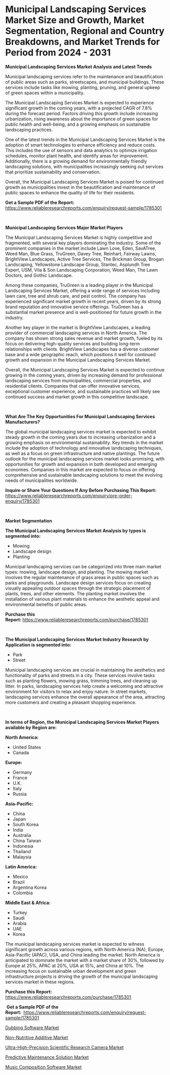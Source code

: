 <p><h1>Municipal Landscaping Services Market Size and Growth, Market Segmentation, Regional and Country Breakdowns, and Market Trends for Period from 2024 -  2031</h1></p><p><strong>Municipal Landscaping Services Market Analysis and Latest Trends</strong></p>
<p><p>Municipal landscaping services refer to the maintenance and beautification of public areas such as parks, streetscapes, and municipal buildings. These services include tasks like mowing, planting, pruning, and general upkeep of green spaces within a municipality.</p><p>The Municipal Landscaping Services Market is expected to experience significant growth in the coming years, with a projected CAGR of 7.8% during the forecast period. Factors driving this growth include increasing urbanization, rising awareness about the importance of green spaces for public health and well-being, and a growing emphasis on sustainable landscaping practices.</p><p>One of the latest trends in the Municipal Landscaping Services Market is the adoption of smart technologies to enhance efficiency and reduce costs. This includes the use of sensors and data analytics to optimize irrigation schedules, monitor plant health, and identify areas for improvement. Additionally, there is a growing demand for environmentally friendly landscaping solutions, with municipalities increasingly seeking out services that prioritize sustainability and conservation.</p><p>Overall, the Municipal Landscaping Services Market is poised for continued growth as municipalities invest in the beautification and maintenance of public spaces to enhance the quality of life for their residents.</p></p>
<p><strong>Get a Sample PDF of the Report:&nbsp;</strong> <a href="https://www.reliableresearchreports.com/enquiry/request-sample/1785301">https://www.reliableresearchreports.com/enquiry/request-sample/1785301</a></p>
<p>&nbsp;</p>
<p><strong>Municipal Landscaping Services Major Market Players</strong></p>
<p><p>The Municipal Landscaping Services Market is highly competitive and fragmented, with several key players dominating the industry. Some of the prominent companies in the market include Lawn Love, Eden, SavATree, Weed Man, Blue Grass, TruGreen, Davey Tree, Reinhart, Fairway Lawns, BrightView Landscapes, Active Tree Services, The Brickman Group, Brogan Landscaping, Yellowstone Landscape Group, Stantec, Asplundh Tree Expert, USM, Vila & Son Landscaping Corporation, Weed Man, The Lawn Doctors, and Gothic Landscape.</p><p>Among these companies, TruGreen is a leading player in the Municipal Landscaping Services Market, offering a wide range of services including lawn care, tree and shrub care, and pest control. The company has experienced significant market growth in recent years, driven by its strong brand reputation and innovative service offerings. TruGreen has a substantial market presence and is well-positioned for future growth in the industry.</p><p>Another key player in the market is BrightView Landscapes, a leading provider of commercial landscaping services in North America. The company has shown strong sales revenue and market growth, fueled by its focus on delivering high-quality services and building long-term relationships with clients. BrightView Landscapes has a diverse customer base and a wide geographic reach, which positions it well for continued growth and expansion in the Municipal Landscaping Services Market.</p><p>Overall, the Municipal Landscaping Services Market is expected to continue growing in the coming years, driven by increasing demand for professional landscaping services from municipalities, commercial properties, and residential clients. Companies that can offer innovative services, exceptional customer experience, and sustainable practices will likely see continued success and market growth in this competitive landscape.</p></p>
<p>&nbsp;</p>
<p><strong>What Are The Key Opportunities For Municipal Landscaping Services Manufacturers?</strong></p>
<p><p>The global municipal landscaping services market is expected to exhibit steady growth in the coming years due to increasing urbanization and a growing emphasis on environmental sustainability. Key trends in the market include the adoption of technology and innovative landscaping techniques, as well as a focus on green infrastructure and native plantings. The future outlook for the municipal landscaping services market looks promising, with opportunities for growth and expansion in both developed and emerging economies. Companies in this market are expected to focus on offering comprehensive and sustainable landscaping solutions to meet the evolving needs of municipalities worldwide.</p></p>
<p><strong>Inquire or Share Your Questions If Any Before Purchasing This Report:</strong> <a href="https://www.reliableresearchreports.com/enquiry/pre-order-enquiry/1785301">https://www.reliableresearchreports.com/enquiry/pre-order-enquiry/1785301</a></p>
<p>&nbsp;</p>
<p><strong>Market Segmentation</strong></p>
<p><strong>The Municipal Landscaping Services Market Analysis by types is segmented into:</strong></p>
<p><ul><li>Mowing</li><li>Landscape design</li><li>Planting</li></ul></p>
<p><p>Municipal landscaping services can be categorized into three main market types: mowing, landscape design, and planting. The mowing market involves the regular maintenance of grass areas in public spaces such as parks and playgrounds. Landscape design services focus on creating visually appealing outdoor spaces through the strategic placement of plants, trees, and other elements. The planting market involves the installation of various plant materials to enhance the aesthetic appeal and environmental benefits of public areas.</p></p>
<p><strong>Purchase this Report:&nbsp;</strong><a href="https://www.reliableresearchreports.com/purchase/1785301">https://www.reliableresearchreports.com/purchase/1785301</a></p>
<p>&nbsp;</p>
<p><strong>The Municipal Landscaping Services Market Industry Research by Application is segmented into:</strong></p>
<p><ul><li>Park</li><li>Street</li></ul></p>
<p><p>Municipal landscaping services are crucial in maintaining the aesthetics and functionality of parks and streets in a city. These services involve tasks such as planting flowers, mowing grass, trimming trees, and cleaning up litter. In parks, landscaping services help create a welcoming and attractive environment for visitors to relax and enjoy nature. In street markets, landscaping services enhance the overall appearance of the area, attracting more customers and creating a pleasant shopping experience.</p></p>
<p>&nbsp;</p>
<p><strong>In terms of Region, the Municipal Landscaping Services Market Players available by Region are:</strong></p>
<p>
    <p> <strong> North America: </strong>
        <ul>
            <li>United States</li>
            <li>Canada</li>
        </ul>
        </p> 
    <p> <strong> Europe: </strong>
        <ul>
            <li>Germany</li>
            <li>France</li>
            <li>U.K.</li>
            <li>Italy</li>
            <li>Russia</li>
        </ul>
        </p> 
    <p> <strong> Asia-Pacific: </strong>
        <ul>
            <li>China</li>
            <li>Japan</li>
            <li>South Korea</li>
            <li>India</li>
            <li>Australia</li>
            <li>China Taiwan</li>
            <li>Indonesia</li>
            <li>Thailand</li>
            <li>Malaysia</li>
        </ul>
        </p> 
    <p> <strong> Latin America: </strong>
        <ul>
            <li>Mexico</li>
            <li>Brazil</li>
            <li>Argentina Korea</li>
            <li>Colombia</li>
        </ul>
        </p> 
    <p> <strong> Middle East & Africa: </strong>
        <ul>
            <li>Turkey</li>
            <li>Saudi</li>
            <li>Arabia</li>
            <li>UAE</li>
            <li>Korea</li>
        </ul>
    </p>
    </p>
<p><p>The municipal landscaping services market is expected to witness significant growth across various regions, with North America (NA), Europe, Asia-Pacific (APAC), USA, and China leading the market. North America is anticipated to dominate the market with a market share of 30%, followed by Europe at 25%, APAC at 20%, USA at 15%, and China at 10%. The increasing focus on sustainable urban development and green infrastructure projects is driving the growth of the municipal landscaping services market in these regions.</p></p>
<p><strong>Purchase this Report: </strong><a href="https://www.reliableresearchreports.com/purchase/1785301">https://www.reliableresearchreports.com/purchase/1785301</a></p>
<p>&nbsp;<strong>Get a Sample PDF of the Report:&nbsp;&nbsp;</strong><a href="https://www.reliableresearchreports.com/enquiry/request-sample/1785301">https://www.reliableresearchreports.com/enquiry/request-sample/1785301</a></p>
<p><strong></strong></p>
<p><p><a href="https://medium.com/@adrainratke/dubbing-software-market-furnishes-information-on-market-share-market-trends-and-market-growth-74d832565ac6">Dubbing Software Market</a></p><p><a href="https://github.com/FassouRP/Market-Research-Report-List-3/blob/main/non-nutritive-additive-market.md">Non-Nutritive Additive Market</a></p><p><a href="https://github.com/ruddyyedelwadw/Market-Research-Report-List-1/blob/main/ultra-high-precision-scientific-research-camera-market.md">Ultra-High-Precision Scientific Research Camera Market</a></p><p><a href="https://medium.com/@adrainratke/predictive-maintenance-solution-market-analysis-and-sze-forecasted-for-period-from-2024-to-2031-51a35cc78d90">Predictive Maintenance Solution Market</a></p><p><a href="https://medium.com/@adrainratke/music-composition-software-market-competitive-analysis-market-trends-and-forecast-to-2031-2ed7bee43c28">Music Composition Software Market</a></p></p>